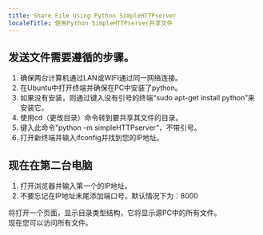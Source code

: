 ```yaml
---
title: Share File Using Python SimpleHTTPserver
localeTitle: 使用Python SimpleHTTPserver共享文件
---
```

## 发送文件需要遵循的步骤。

1.  确保两台计算机通过LAN或WIFI通过同一网络连接。
2.  在Ubuntu中打开终端并确保在PC中安装了python。
3.  如果没有安装，则通过键入没有引号的终端“sudo apt-get install python”来安装它。
4.  使用cd（更改目录）命令转到要共享其文件的目录。
5.  键入此命令“python -m simpleHTTPserver”，不带引号。
6.  打开新终端并输入ifconfig并找到您的IP地址。

## 现在在第二台电脑

1.  打开浏览器并输入第一个的IP地址。
2.  不要忘记在IP地址末尾添加端口号。默认情况下为：8000

将打开一个页面，显示目录类型结构，它将显示源PC中的所有文件。  
现在您可以访问所有文件。